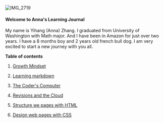 ![IMG_2719](https://user-images.githubusercontent.com/57154538/67907666-f1cb9400-fb35-11e9-9425-11536379f5ea.jpg)

#### Welcome to Anna's Learning Journal 

My name is Yihang (Anna) Zhang. I graduated from University of Washington with Math major. And I have been in Amazon for just over two years.  I have a 8 months boy and 2 years old french bull dog. I am very excited to start a new journey with you all. 
 
**Table of contents** 

1. [Growth Mindset](growthmindset.md)

2. [Learning markdown](learningmarkdown.md)

3. [The Coder's Computer](thecoder'scomputer.md)

4. [Revisions and the Cloud](revisionsandcloud.md) 

5. [Structure we pages with HTML](StructurewebpageswithHTML.md)

6. [Design web pages with CSS](designwebpageswithCSS.md)


